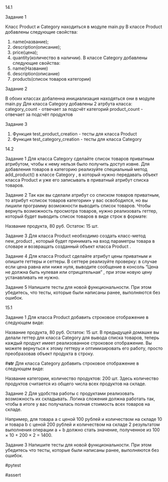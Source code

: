 14.1

Задание 1

Класс Product и Category находиться в модуле main.py
В классе Product добавлены следующие свойства:
1. name(название);
2. description(описание);
3. price(цена);
4. quantity(количество в наличии).
В классе Category добавлены следующие свойства:
5. name(Название)
6. description(описание)
7. products(список товаров категории)

Задание 2

В обоих классах добаленна инициализация находяться они в модуле main.py
Для класса Category добавлены 2 атрбута класса:
category_count - отвечает за подсчёт категорий
product_count - отвечает за подсчёт продуктов

Задание 3
1. Функция test_product_creation - тесты для класса Product
2. Функция test_category_creation - тесты для класса Category



14.2

Задание 1
Для класса 
Category
 сделайте список товаров приватным атрибутом, чтобы к нему нельзя было получить доступ извне. Для добавления товаров в категорию реализуйте специальный метод 
add_product()
 в классе 
Category
, в который нужно передавать объект класса 
Product
 и уже его записывать в приватный атрибут списка товаров.

Задание 2
Так как вы сделали атрибут со списком товаров приватным, то атрибут «список товаров категории» у вас освободился, но вы лишили программу возможности выводить список товаров. Чтобы вернуть возможность просмотра товаров, нужно реализовать геттер, который будет выводить список товаров в виде строк в формате:

Название продукта, 80 руб. Остаток: 15 шт.

Задание 3
Для класса 
Product
 необходимо создать класс-метод 
new_product
, который будет принимать на вход параметры товара в словаре и возвращать созданный объект класса 
Product
.

Задание 4
Для класса 
Product
 сделайте атрибут цены приватным и опишите геттеры и сеттеры. В сеттере реализуйте проверку: в случае если цена равна или ниже нуля, выводите сообщение в консоль 
“Цена не должна быть нулевая или отрицательная”
, при этом новую цену устанавливать не нужно.

Задание 5
Напишите тесты для новой функциональности. При этом убедитесь, что тесты, которые были написаны ранее, выполняются без ошибок.

15.1

Задание 1
Для класса 
Product
 добавить строковое отображение в следующем виде:

Название продукта, 80 руб. Остаток: 15 шт.
В предыдущей домашке вы делали геттер для класса 
Category
 для вывода списка товаров, теперь каждый продукт имеет реализованное строковое отображение. Вы можете вернуться к этому геттеру и оптимизировать его работу, просто преобразовав объект продукта в строку.

#__str__
Для класса 
Category
 добавить строковое отображение в следующем виде:

Название категории, количество продуктов: 200 шт.
Здесь количество продуктов считается из общего числа всех продуктов на складе.

Задание 2
Для удобства работы с продуктами реализовать возможность их складывать. Логика сложения должна работать так, чтобы в итоге у вас получалась полная стоимость всех товаров на складе.

Например, для товара 
a
 с ценой 100 рублей и количеством на складе 10 и товара 
b
 с ценой 200 рублей и количеством на складе 2 результатом выполнения операции a + b должно стать значение, полученное из 100 × 10 + 200 × 2 = 1400.

Задание 3
Напишите тесты для новой функциональности. При этом убедитесь что тесты, которые были написаны ранее, выполняются без ошибок.

#pytest
 
#assert
